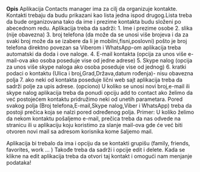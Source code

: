 __Opis__
Aplikacija Contacts manager ima za cilj da organizuje kontakte.
Kontakti trebaju da budu prikazani kao lista jedna ispod drugog.Lista treba da bude organizovana tako da ime i prezime kontakta budu složeni po abecednom redu.
Aplikacija treba da sadrži:
    1. Ime i prezime osobe
    2. slika (nije obavezna)
    3. broj telefona (da može da se unosi više brojeva i da za svaki broj može da se izabere da li je mobilni,fisni,poslovni)
        pošto je broj telefona direktno povezan sa Viberom i WhatsApp-om aplikacija treba automatski da doda i ove naloge.
    4. E-mail kontakta (opcija za unos više e-mail-ova ako osoba poseduje vise od jedne adrese)
    5. Skype nalog (opcija za unos više skype naloga ako osoba poseduje vise od jednog)
    6. kratki podaci o kontaktu (Ulica i broj,Grad,Država,datum rođenja)- nisu obavezna polja
    7. ako neki od kontakta poseduje lični web sajt aplikacija treba da sadrži polje za upis adrese. (opciono)
U koliko se unosi novi broj,e-mail ili skype nalog aplikacija treba da ponudi opciju add to contact ako želimo da već postojećem kontaktu pridružimo neki od unetih parametara.
Pored svakog polja (Broj telefona,E-mail,Skype nalog,Viber i WhatsApp) treba da postoji prečica koja se nalzi pored određenog polja.
Primer:
U koliko želimo da nekom kontaktu pošaljemo e-mail, prečica treba da nas odvede na stranicu ili u aplikaciju koju koristimo za slanje mail-ova gde će već biti otvoren novi mail sa adresom korisnika kome šaljemo mail.

Aplikacija bi trebalo da ima i opciju da se kontakti grupišu (family, friends, favorites, work ... )
Takođe treba da sadrži i opcije edit i delete.
Kada se klikne na edit aplikacija treba da otvori taj kontakt i omogući nam menjanje podataka!
